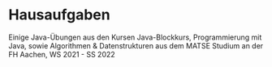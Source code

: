# Hausaufgaben

Einige Java-Übungen aus den Kursen Java-Blockkurs, Programmierung mit Java, sowie Algorithmen &amp; Datenstrukturen aus dem MATSE Studium an der FH Aachen, WS 2021 - SS 2022

